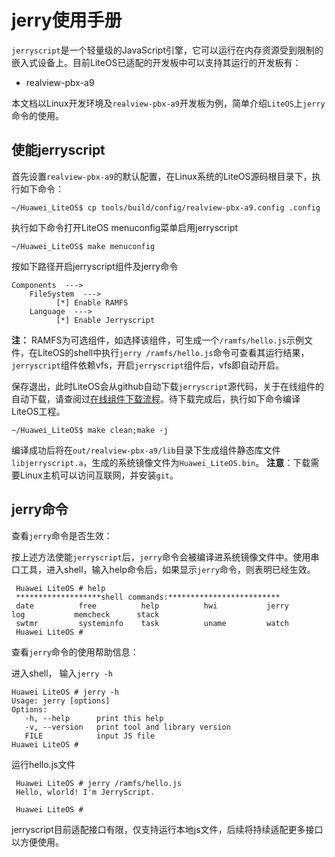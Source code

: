 # jerry使用手册

  `jerryscript`是一个轻量级的JavaScript引擎，它可以运行在内存资源受到限制的嵌入式设备上。目前LiteOS已适配的开发板中可以支持其运行的开发板有：
  - realview-pbx-a9

  本文档以Linux开发环境及`realview-pbx-a9`开发板为例，简单介绍`LiteOS`上`jerry`命令的使用。

## 使能jerryscript

  首先设置`realview-pbx-a9`的默认配置，在Linux系统的LiteOS源码根目录下，执行如下命令：
  ```
  ~/Huawei_LiteOS$ cp tools/build/config/realview-pbx-a9.config .config
  ```
  执行如下命令打开LiteOS menuconfig菜单启用jerryscript
  ```
  ~/Huawei_LiteOS$ make menuconfig
  ```
  按如下路径开启jerryscript组件及jerry命令
  ```
  Components  --->
      FileSystem  --->
            [*] Enable RAMFS
      Language  --->
            [*] Enable Jerryscript
  ```
  **注：** RAMFS为可选组件，如选择该组件，可生成一个`/ramfs/hello.js`示例文件，在LiteOS的shell中执行`jerry /ramfs/hello.js`命令可查看其运行结果，
  `jerryscript`组件依赖vfs，开启`jerryscript`组件后，vfs即自动开启。

  保存退出，此时LiteOS会从github自动下载`jerryscript`源代码，关于在线组件的自动下载，请查阅过<a href="https://gitee.com/LiteOS/LiteOS_Components#在线组件下载流程" target="_blank">在线组件下载流程</a>。待下载完成后，执行如下命令编译LiteOS工程。
  ```
  ~/Huawei_LiteOS$ make clean;make -j
  ```
  编译成功后将在`out/realview-pbx-a9/lib`目录下生成组件静态库文件`libjerryscript.a`，生成的系统镜像文件为`Huawei_LiteOS.bin`。
  **注意**：下载需要Linux主机可以访问互联网，并安装`git`。

## jerry命令
   查看`jerry`命令是否生效：

   按上述方法使能`jerryscript`后，`jerry`命令会被编译进系统镜像文件中。使用串口工具，进入shell，输入help命令后，如果显示`jerry`命令，则表明已经生效。
  ```
   Huawei LiteOS # help
   *******************shell commands:*************************
   date          free          help          hwi           jerry         log           memcheck      stack         
   swtmr         systeminfo    task          uname         watch         
   Huawei LiteOS # 
  ```

  查看`jerry`命令的使用帮助信息：

   进入shell， 输入`jerry -h`
   ```
   Huawei LiteOS # jerry -h
   Usage: jerry [options]
   Options:
      -h, --help      print this help
      -v, --version   print tool and library version
      FILE            input JS file
   Huawei LiteOS # 
   ```

  运行hello.js文件
  ```
   Huawei LiteOS # jerry /ramfs/hello.js
   Hello, wlorld! I'm JerryScript.

   Huawei LiteOS #
  ```

  jerryscript目前适配接口有限，仅支持运行本地js文件，后续将持续适配更多接口以方便使用。
